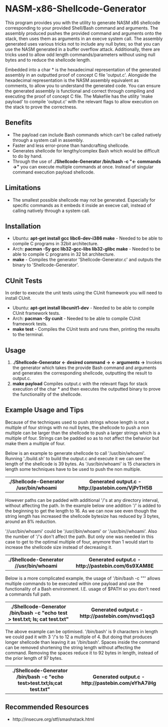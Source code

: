 # NASM-x86-Shellcode-Generator

This program provides you with the utility to generate NASM x86 shellcode corresponding to your provided Shell/Bash command and arguments. The assembly produced pushes the provided command and arguments onto the stack, then uses them as arguments in an execve system call. The assembly generated uses various tricks not to include any null bytes; so that you can use the NASM generated in a buffer overflow attack. Additionally, there are tricks used to allow odd length commands/parameters without using null bytes and to reduce the shellcode length.

Embedded into a char * is the hexadecimal representation of the generated assembly in an outputted proof of concept C file 'output.c'. Alongside the hexadecimal representation is the NASM assembly equivalent as comments, to allow you to understand the generated code. You can ensure the generated assembly is functional and correct through compiling and executing the proof of concept C file. The Makefile has the utility 'make payload' to compile 'output.c' with the relevant flags to allow execution on the stack to prove the correctness. 

## Benefits
<ul>
  <li>The payload can include Bash commands which can't be called natively through a system call in assembly.</li>
  <li>Faster and less error-prone than handcrafting shellcode.</li>
  <li>Generates shellcode for lengthy/complex Bash which would be difficult to do by hand.</li>
  <li>Through the use of <b>./Shellcode-Generator /bin/bash -c "<- commands ->"</b> you can execute multiple commands at once. Instead of singular command execution payload shellcode.</li>
</ul>

## Limitations 
<ul>
  <li>The smallest possible shellcode may not be generated. Especially for specific commands as it embeds it inside an execve call, instead of calling natively through a system call.</li>
</ul>

## Installation

<ul>
  <li>Ubuntu: <b>apt-get install gcc libc6-dev-i386 make</b> - Needed to be able to compile C programs in 32bit architecture.</li>
  <li>Arch: <b>pacman -Sy gcc lib32-gcc-libs lib32-glibc make</b> - Needed to be able to compile C programs in 32 bit architecture.</li>  
  <li><b>make</b> - Compiles the generator 'Shellcode-Generator.c' and outputs the binary to 'Shellcode-Generator'.</li>
</ul>

## CUnit Tests

In order to execute the unit tests using the CUnit framework you will need to install CUnit.

<ul>
  <li>Ubuntu: <b>apt-get install libcunit1-dev</b> - Needed to be able to compile CUnit framework tests.</li>
  <li>Arch: <b>pacman -Sy cunit</b> - Needed to be able to compile CUnit framework tests.</li>  
  <li><b>make test</b> - Compiles the CUnit tests and runs then, printing the results to the terminal.</li>
</ul>

## Usage
<ol>
  <li><b>./Shellcode-Generator <- desired command -> <- arguments -></b> Invokes the generator which takes the provide Bash command and arguments and generates the corresponding shellcode, outputting the result to output.c.</li>
  <li><b>make payload</b> Compiles output.c with the relevant flags for stack execution of the char * and then executes the outputted binary to prove the functionality of the shellcode.</li>  
</ol>

## Example Usage and Tips

Because of the techniques used to push strings whose length is not a multiple of four strings with no null bytes, the shellcode to push a non multiple can be larger than the shellcode to push a larger strings which is a multiple of four. Strings can be padded so as to not affect the behavior but make them a multiple of four.

Below is an example to generate shellcode to call '/usr/bin/whoami'. Running './build.sh' to build the output.c and execute it we can see the length of the shellcode is 39 bytes. As '/usr/bin/whoami' is 15 characters in length some techniques have to be used to push the non multiple.
<table>
  <tr>
    <th>./Shellcode-Generator /usr/bin/whoami</th>
    <th>Generated output.c - http://pastebin.com/VjPrTH5B</th>
  </tr>
</table>

However paths can be padded with additional '/'s at any directory interval, without affecting the path. In the example below one addition '/' is added to the beginning to get the length to 16. As we can now see even though the string length has increased the shellcode bytesize has reduced by 3 bytes, around an 8% reduction. 

'//usr/bin/whoami' could be '/usr//bin/whoami' or '/usr/bin//whoami'. Also the number of '/'s don't affect the path. But only one was needed in this case to get to the optimal multiple of four, anymore than 1 would start to increase the shellcode size instead of decreasing it.

<table>
  <tr>
    <th>./Shellcode-Generator //usr/bin/whoami</th>
    <th>Generated output.c - http://pastebin.com/6s9XAM8E</th>
  </tr>
</table>

Below is a more complicated example, the usage of '/bin/bash -c "<cmds>"' allows multiple commands to be executed within one payload and use the functionality of a Bash environment. I.E. usage of $PATH so you don't need a commands full path. 

<table>
  <tr>
    <th>./Shellcode-Generator /bin/bash -c "echo test > test.txt; ls; cat test.txt"</th>
    <th>Generated output.c - http://pastebin.com/nvsd1qq3</th>
  </tr>
</table>

The above example can be optimised. '/bin/bash' is 9 characters in length we could pad it with 3 '/'s to 12 a multiple of 4. But doing that produces longer shellcode than leaving it as '/bin/bash'. Spaces inside the command can be removed shortening the string length without affecting the command. Removing the spaces reduce it to 92 bytes in length, instead of the prior length of 97 bytes.


<table>
  <tr>
    <th>./Shellcode-Generator /bin/bash -c "echo test>test.txt;ls;cat test.txt"</th>
    <th>Generated output.c - http://pastebin.com/eYhA7iHg</th>
  </tr>
</table>



## Recommended Resources
<ul>
  <li>http://insecure.org/stf/smashstack.html</li>
</ul>
